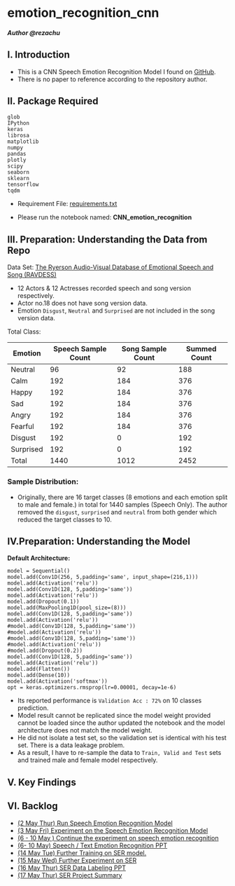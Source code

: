 # emotion_recognition_cnn

#### *Author @rezachu*

## I. Introduction
- This is a CNN Speech Emotion Recognition Model I found on [GitHub](https://github.com/MITESHPUTHRANNEU/Speech-Emotion-Analyzer). 
- There is no paper to reference according to the repository author. 


## II. Package Required

```
glob
IPython
keras
librosa
matplotlib
numpy
pandas
plotly
scipy
seaborn
sklearn
tensorflow
tqdm
```

- Requirement File: [requirements.txt](/uploads/13620b71da276aad1d42a6e7608d3ffe/requirements.txt)

- Please run the notebook named: **CNN_emotion_recognition**

## III. Preparation: Understanding the Data from Repo

Data Set: [The Ryerson Audio-Visual Database of Emotional Speech and Song (RAVDESS)](https://zenodo.org/record/1188976#.XN0fwnUzZhE)

- 12 Actors & 12 Actresses recorded speech and song version respectively.
- Actor no.18 does not have song version data.
- Emotion `Disgust`, `Neutral` and `Surprised` are not included in the song version data.

Total Class:

| Emotion | Speech Sample Count | Song Sample Count | Summed Count |
| ---- | ---- | ---- | ---- |
| Neutral | 96 | 92 | 188 |
| Calm | 192 | 184 | 376 |
| Happy | 192 | 184 | 376 |
| Sad | 192 | 184 | 376 |
| Angry | 192 | 184 | 376 |
| Fearful | 192 | 184 | 376 |
| Disgust | 192 | 0 | 192 |
| Surprised | 192 | 0 | 192 |
| Total | 1440 | 1012 | 2452 |

### Sample Distribution:


- Originally, there are 16 target classes (8 emotions and each emotion split to male and female.) in total for 1440 samples (Speech Only). The author removed the `disgust`, `surprised` and `neutral` from both gender which reduced the target classes to 10.


## IV.Preparation: Understanding the Model

**Default Architecture:**

```
model = Sequential()
model.add(Conv1D(256, 5,padding='same', input_shape=(216,1)))
model.add(Activation('relu'))
model.add(Conv1D(128, 5,padding='same'))
model.add(Activation('relu'))
model.add(Dropout(0.1))
model.add(MaxPooling1D(pool_size=(8)))
model.add(Conv1D(128, 5,padding='same'))
model.add(Activation('relu'))
#model.add(Conv1D(128, 5,padding='same'))
#model.add(Activation('relu'))
#model.add(Conv1D(128, 5,padding='same'))
#model.add(Activation('relu'))
#model.add(Dropout(0.2))
model.add(Conv1D(128, 5,padding='same'))
model.add(Activation('relu'))
model.add(Flatten())
model.add(Dense(10))
model.add(Activation('softmax'))
opt = keras.optimizers.rmsprop(lr=0.00001, decay=1e-6)
```

- Its reported performance is `Validation Acc : 72%` on 10 classes prediction. 
- Model result cannot be replicated since the model weight provided cannot be loaded since the author updated the notebook and the model architecture does not match the model weight.
- He did not isolate a test set, so the validation set is identical with his test set. There is a data leakage problem.
- As a result, I have to re-sample the data to `Train, Valid and Test` sets and trained male and female model respectively. 


## V. Key Findings


## VI. Backlog
- [(2 May Thur) Run Speech Emotion Recognition Model](#1)
- [(3 May Fri) Experiment on the Speech Emotion Recognition Model](#5)
- [(6 - 10 May ) Continue the experiment on speech emotion recognition](#7)
- [(6- 10 May) Speech / Text Emotion Recognition PPT](#8)
- [(14 May Tue) Further Training on SER model.](#14)
- [(15 May Wed) Further Experiment on SER](#16)
- [(16 May Thur) SER Data Labeling PPT](#18)
- [(17 May Thur) SER Project Summary](#20)



